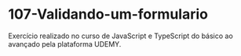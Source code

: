 # 107-Validando-um-formulario
Exercício realizado no curso de JavaScript e TypeScript do básico ao avançado pela plataforma UDEMY.
